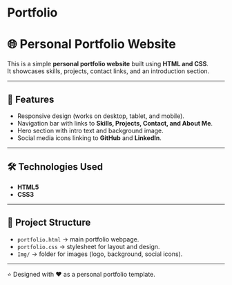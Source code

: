 # Portfolio

# 🌐 Personal Portfolio Website  

This is a simple **personal portfolio website** built using **HTML and CSS**.  
It showcases skills, projects, contact links, and an introduction section.  

---

## 📖 Features
- Responsive design (works on desktop, tablet, and mobile).  
- Navigation bar with links to **Skills, Projects, Contact, and About Me**.  
- Hero section with intro text and background image.  
- Social media icons linking to **GitHub** and **LinkedIn**.  

---

## 🛠 Technologies Used
- **HTML5**  
- **CSS3**  

---

## 📌 Project Structure
- `portfolio.html` → main portfolio webpage.  
- `portfolio.css` → stylesheet for layout and design.  
- `Img/` → folder for images (logo, background, social icons).  

---

⭐ Designed with ❤️ as a personal portfolio template.
